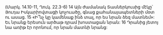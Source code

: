 (Մարկ. 14.10-11, Ղուկ. 22.3-6)
14 Այն ժամանակ Տասներկուսից մէկը՝ Յուդա Իսկարիովտացի կոչուածը, գնաց քահանայապետների մօտ ու ասաց. 15 «Ի՞նչ կը կամենաք ինձ տալ, որ ես նրան ձեզ մատնեմ»: Եւ նրանք երեսուն արծաթ դրամ խոստացան նրան: 16 Դրանից յետոյ նա առիթ էր որոնում, որ նրան մատնի նրանց:
